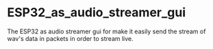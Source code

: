 # ESP32_as_audio_streamer_gui
The ESP32 as audio streamer gui for make it easily send the stream of wav's data in packets in order to stream live.
